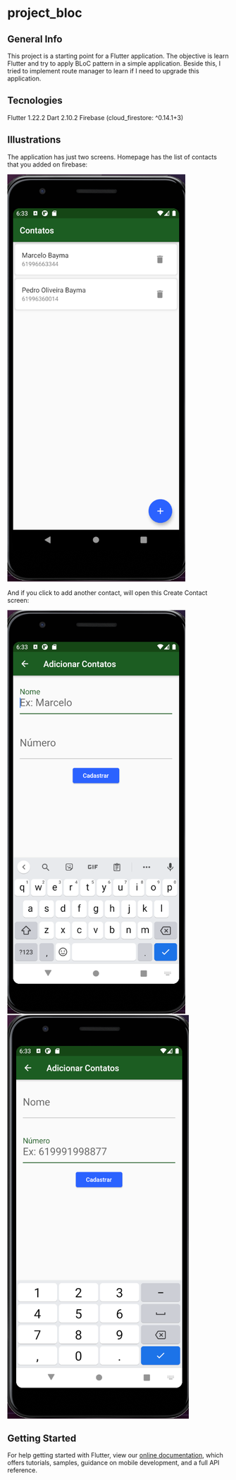 # project_bloc

## General Info

This project is a starting point for a Flutter application. The objective is learn Flutter and try to apply BLoC pattern in a simple application. Beside this, I tried to implement route manager to learn if I need to upgrade this application.

## Tecnologies

Flutter 1.22.2
Dart 2.10.2
Firebase (cloud_firestore: ^0.14.1+3)

## Illustrations

The application has just two screens. Homepage has the list of contacts that you added on firebase:

![](images/contact_list.png)

And if you click to add another contact, will open this Create Contact screen:

![](images/add_contact_name.png)
![](images/add_contact_number.png)

## Getting Started

For help getting started with Flutter, view our
[online documentation](https://flutter.dev/docs), which offers tutorials,
samples, guidance on mobile development, and a full API reference.
